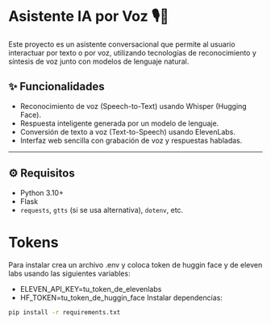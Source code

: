 # Asistente IA por Voz 🎙️💬

Este proyecto es un asistente conversacional que permite al usuario interactuar por texto o por voz, utilizando tecnologías de reconocimiento y síntesis de voz junto con modelos de lenguaje natural.

## ✨ Funcionalidades

- Reconocimiento de voz (Speech-to-Text) usando Whisper (Hugging Face).
- Respuesta inteligente generada por un modelo de lenguaje.
- Conversión de texto a voz (Text-to-Speech) usando ElevenLabs.
- Interfaz web sencilla con grabación de voz y respuestas habladas.

---

## ⚙️ Requisitos

- Python 3.10+
- Flask
- `requests`, `gtts` (si se usa alternativa), `dotenv`, etc.

# Tokens

Para instalar crea un archivo .env y coloca token de huggin face y de eleven labs usando las siguientes variables:
- ELEVEN_API_KEY=tu_token_de_elevenlabs
- HF_TOKEN=tu_token_de_huggin_face
Instalar dependencias:
```bash
pip install -r requirements.txt
